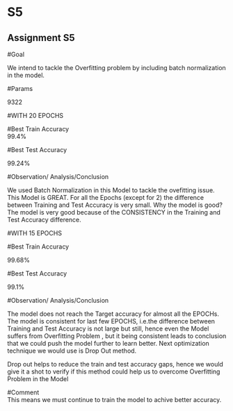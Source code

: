 # S5
Assignment S5
-----

#Goal	

We intend to tackle the Overfitting problem by including batch normalization in the model.

#Params	

9322

#WITH 20 EPOCHS


#Best Train Accuracy	
99.4%

#Best Test Accuracy	

99.24%


#Observation/ Analysis/Conclusion	

We used Batch Normalization in this Model to tackle the ovefitting issue.
This Model is GREAT. For all the Epochs (except for 2) the difference between Training and Test Accuracy is very small.
Why the model is good?
The model is very good  because of the CONSISTENCY in the Training and Test Accuracy difference.

#WITH 15 EPOCHS

#Best Train Accuracy	

99.68%

#Best Test Accuracy	

99.1%


#Observation/ Analysis/Conclusion	

The model does not reach the Target accuracy for almost all the EPOCHs.
The model is consistent for last few EPOCHS, i.e.the difference between Training and Test Accuracy is not large but still, hence even the Model suffers from Overfitting Problem , but it being consistent leads to conclusion that we could push the model further to learn better.
Next optimization technique we would use is Drop Out method.

Drop out helps to reduce the train and test accuracy gaps, hence we would give it a shot to verify if this method could help us to overcome Overfitting Problem in the Model


#Comment	
This means we must continue to train the model to achive better accuracy.
